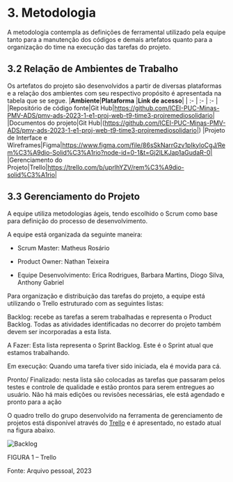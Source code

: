 
# 3. Metodologia

A metodologia contempla as definições de ferramental utilizado pela equipe tanto para a manutenção dos códigos e demais artefatos quanto para a organização do time na execução das tarefas do projeto.


## 3.2 Relação de Ambientes de Trabalho

Os artefatos do projeto são desenvolvidos a partir de diversas plataformas e a relação dos ambientes com seu respectivo propósito é apresentada na tabela que se segue. 
|**Ambiente**|**Plataforma** |**Link de acesso**|
| :- | :- | :- |
|Repositório de código fonte|Git Hub|https://github.com/ICEI-PUC-Minas-PMV-ADS/pmv-ads-2023-1-e1-proj-web-t9-time3-projremediosolidario|
|Documentos do projeto|Git Hub|(https://github.com/ICEI-PUC-Minas-PMV-ADS/pmv-ads-2023-1-e1-proj-web-t9-time3-projremediosolidario|)
|Projeto de Interface e  Wireframes|Figma|https://www.figma.com/file/86sSkNarrGzv1pIkyloCgJ/Rem%C3%A9dio-Solid%C3%A1rio?node-id=0-1&t=Gj2lLKJap1aGudaR-0|
|Gerenciamento do Projeto|Trello|https://trello.com/b/uprlhYZV/rem%C3%A9dio-solid%C3%A1rio|

## 3.3 Gerenciamento do Projeto

A equipe utiliza metodologias ágeis, tendo escolhido o Scrum como base para definição do processo de desenvolvimento. 

A equipe está organizada da seguinte maneira:

- Scrum Master: Matheus Rosário

- Product Owner: Nathan Teixeira

- Equipe Desenvolvimento: Erica Rodrigues, Barbara Martins, Diogo Silva, Anthony Gabriel

Para organização e distribuição das tarefas do projeto, a equipe está utilizando o Trello estruturado com as seguintes listas: 

Backlog: recebe as tarefas a serem trabalhadas e representa o Product Backlog. Todas as atividades identificadas no decorrer do projeto também devem ser incorporadas a esta lista.

A Fazer: Esta lista representa o Sprint Backlog. Este é o Sprint atual que estamos trabalhando.

Em execução: Quando uma tarefa tiver sido iniciada, ela é movida para cá.

Pronto/ Finalizado: nesta lista são colocadas as tarefas que passaram pelos testes e controle de qualidade e estão prontos para serem entregues ao usuário. Não há mais edições ou revisões necessárias, ele está agendado e pronto para a ação

O quadro trello do grupo desenvolvido na ferramenta de gerenciamento de projetos está disponível através do [Trello](https://trello.com/b/uprlhYZV/rem%C3%A9dio-solid%C3%A1rio) e é apresentado, no estado atual na figura abaixo.

![Backlog](https://github.com/ICEI-PUC-Minas-PMV-ADS/pmv-ads-2023-1-e1-proj-web-t9-time3-projremediosolidario/assets/62729047/d1c9a406-c4a0-417e-8870-b2752ba0b6c6)

FIGURA 1 – Trello

Fonte: Arquivo pessoal, 2023
